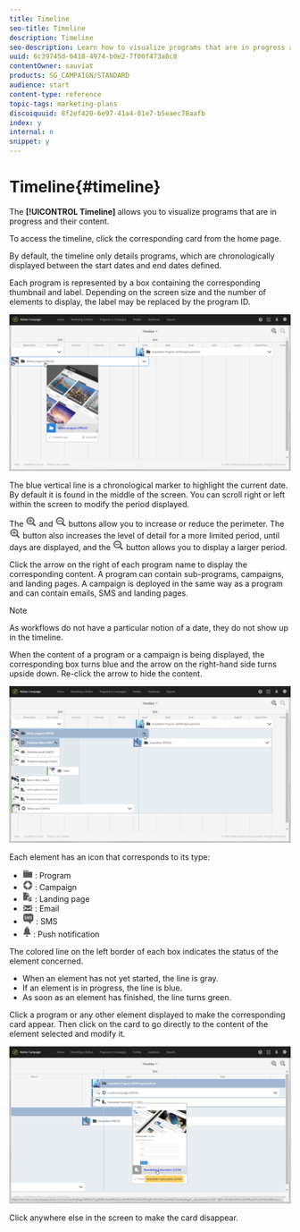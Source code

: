 ```yaml
---
title: Timeline
seo-title: Timeline
description: Timeline
seo-description: Learn how to visualize programs that are in progress and their content using the Adobe Campaign Standard interface.
uuid: 6c39745d-0418-4974-b0e2-7f00f473a8c8
contentOwner: sauviat
products: SG_CAMPAIGN/STANDARD
audience: start
content-type: reference
topic-tags: marketing-plans
discoiquuid: 8f2ef420-6e97-41a4-81e7-b5eaec78aafb
index: y
internal: n
snippet: y
---
```


# Timeline{#timeline}

The **[!UICONTROL Timeline]** allows you to visualize programs that are in progress and their content.

To access the timeline, click the corresponding card from the home page.

By default, the timeline only details programs, which are chronologically displayed between the start dates and end dates defined.

Each program is represented by a box containing the corresponding thumbnail and label. Depending on the screen size and the number of elements to display, the label may be replaced by the program ID.

![](assets/timeline_1.png)

The blue vertical line is a chronological marker to highlight the current date. By default it is found in the middle of the screen. You can scroll right or left within the screen to modify the period displayed.

The ![](assets/timeline_zoom_in.png) and ![](assets/timeline_zoom_out.png) buttons allow you to increase or reduce the perimeter. The ![](assets/timeline_zoom_in.png) button also increases the level of detail for a more limited period, until days are displayed, and the ![](assets/timeline_zoom_out.png) button allows you to display a larger period.

Click the arrow on the right of each program name to display the corresponding content. A program can contain sub-programs, campaigns, and landing pages. A campaign is deployed in the same way as a program and can contain emails, SMS and landing pages.

>[!NOTE]
>
>As workflows do not have a particular notion of a date, they do not show up in the timeline.

When the content of a program or a campaign is being displayed, the corresponding box turns blue and the arrow on the right-hand side turns upside down. Re-click the arrow to hide the content.

![](assets/timeline_2.png)

Each element has an icon that corresponds to its type:

* ![](assets/timeline_program_icon.png) : Program
* ![](assets/timeline_campaign_icon.png) : Campaign
* ![](assets/timeline_lp_icon.png) : Landing page
* ![](assets/timeline_email_icon.png) : Email
* ![](assets/timeline_sms_icon.png) : SMS
* ![](assets/timeline_push_icon.png) : Push notification

The colored line on the left border of each box indicates the status of the element concerned.

* When an element has not yet started, the line is gray.
* If an element is in progress, the line is blue.
* As soon as an element has finished, the line turns green.

Click a program or any other element displayed to make the corresponding card appear. Then click on the card to go directly to the content of the element selected and modify it.

![](assets/timeline_3.png)

Click anywhere else in the screen to make the card disappear.
